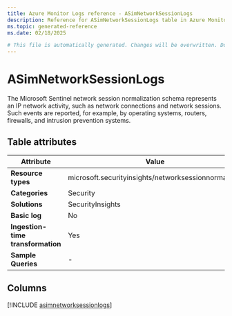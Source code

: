 ```yaml
---
title: Azure Monitor Logs reference - ASimNetworkSessionLogs
description: Reference for ASimNetworkSessionLogs table in Azure Monitor Logs.
ms.topic: generated-reference
ms.date: 02/18/2025

# This file is automatically generated. Changes will be overwritten. Do not change this file directly.
---
```


# ASimNetworkSessionLogs

The Microsoft Sentinel network session normalization schema represents an IP network activity, such as network connections and network sessions. Such events are reported, for example, by operating systems, routers, firewalls, and intrusion prevention systems.


## Table attributes

|Attribute|Value|
|---|---|
|**Resource types**|microsoft.securityinsights/networksessionnormalized|
|**Categories**|Security|
|**Solutions**| SecurityInsights|
|**Basic log**|No|
|**Ingestion-time transformation**|Yes|
|**Sample Queries**|-|



## Columns
  
[!INCLUDE [asimnetworksessionlogs](~/reusable-content/ce-skilling/azure/includes/azure-monitor/reference/tables/asimnetworksessionlogs-include.md)]
